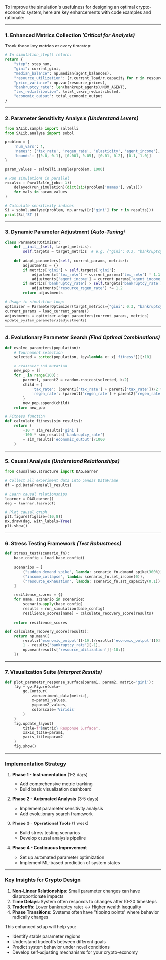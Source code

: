 To improve the simulation's usefulness for designing an optimal crypto-economic system, here are key enhancements with code examples and rationale:

---

### **1. Enhanced Metrics Collection** *(Critical for Analysis)*
Track these key metrics at every timestep:
```python
# In simulation_step() return:
return {
    "step": step_num,
    "gini": current_gini,
    "median_balance": np.median(agent_balances),
    "resource_utilization": [r.current_load/r.capacity for r in resources],
    "price_variance": np.var(resource_prices),
    "bankruptcy_rate": len(bankrupt_agents)/NUM_AGENTS,
    "tax_redistribution": total_taxes_redistributed,
    "economic_output": total_economic_output
}
```

---

### **2. Parameter Sensitivity Analysis** *(Understand Levers)*
```python
from SALib.sample import saltelli
from SALib.analyze import sobol

problem = {
    'num_vars': 4,
    'names': ['tax_rate', 'regen_rate', 'elasticity', 'agent_income'],
    'bounds': [[0.0, 0.1], [0.001, 0.05], [0.01, 0.2], [0.1, 1.0]]
}

param_values = saltelli.sample(problem, 1000)

# Run simulations in parallel
results = Parallel(n_jobs=-1)(
    delayed(run_simulation)(dict(zip(problem['names'], vals))) 
    for vals in param_values
)

# Calculate sensitivity indices
Si = sobol.analyze(problem, np.array([r['gini'] for r in results]))
print(Si['ST'])
```

---

### **3. Dynamic Parameter Adjustment** *(Auto-Tuning)*
```python
class ParameterOptimizer:
    def __init__(self, target_metrics):
        self.targets = target_metrics  # e.g. {"gini": 0.3, "bankruptcy_rate": 0.05}
        
    def adapt_parameters(self, current_params, metrics):
        adjustments = {}
        if metrics['gini'] > self.targets['gini']:
            adjustments['tax_rate'] = current_params['tax_rate'] * 1.1
            adjustments['agent_income'] = current_params['agent_income'] * 0.95
        if metrics['bankruptcy_rate'] > self.targets['bankruptcy_rate']:
            adjustments['resource_regen_rate'] *= 1.2
        return adjustments

# Usage in simulation loop:
optimizer = ParameterOptimizer(target_metrics={"gini": 0.3, "bankruptcy_rate": 0.05})
current_params = load_current_params()
adjustments = optimizer.adapt_parameters(current_params, metrics)
update_system_parameters(adjustments)
```

---

### **4. Evolutionary Parameter Search** *(Find Optimal Combinations)*
```python
def evolve_parameters(population):
    # Tournament selection
    selected = sorted(population, key=lambda x: x['fitness'])[:10]
    
    # Crossover and mutation
    new_pop = []
    for _ in range(100):
        parent1, parent2 = random.choices(selected, k=2)
        child = {
            'tax_rate': (parent1['tax_rate'] + parent2['tax_rate'])/2 * np.random.normal(1, 0.1),
            'regen_rate': (parent1['regen_rate'] + parent2['regen_rate'])/2 * np.random.normal(1, 0.1)
        }
        new_pop.append(child)
    return new_pop

# Fitness function
def calculate_fitness(sim_results):
    return (
        -10 * sim_results['gini'] 
        -100 * sim_results['bankruptcy_rate'] 
        + sim_results['economic_output']/1000
    )
```

---

### **5. Causal Analysis** *(Understand Relationships)*
```python
from causalnex.structure import DAGLearner

# Collect all experiment data into pandas DataFrame
df = pd.DataFrame(all_results)

# Learn causal relationships
learner = DAGLearner()
dag = learner.learn(df)

# Plot causal graph
plt.figure(figsize=(10,8))
nx.draw(dag, with_labels=True)
plt.show()
```

---

### **6. Stress Testing Framework** *(Test Robustness)*
```python
def stress_test(scenario_fn):
    base_config = load_base_config()
    
    scenarios = [
        ("sudden_demand_spike", lambda: scenario_fn.demand_spike(300%)),
        ("income_collapse", lambda: scenario_fn.set_income(0)),
        ("resource_exhaustion", lambda: scenario_fn.set_capacity(0.1))
    ]
    
    resilience_scores = {}
    for name, scenario in scenarios:
        scenario.apply(base_config)
        results = run_simulation(base_config)
        resilience_scores[name] = calculate_recovery_score(results)
    
    return resilience_scores

def calculate_recovery_score(results):
    return np.mean([
        results['economic_output'][-10:]/results['economic_output'][0],
        1 - results['bankruptcy_rate'][-1],
        np.mean(results['resource_utilization'][-10:])
    ])
```

---

### **7. Visualization Suite** *(Interpret Results)*
```python
def plot_parameter_response_surface(param1, param2, metric='gini'):
    fig = go.Figure(data=
        go.Contour(
            z=experiment_data[metric],
            x=param1_values,
            y=param2_values,
            colorscale='Viridis'
        )
    )
    fig.update_layout(
        title=f"{metric} Response Surface",
        xaxis_title=param1,
        yaxis_title=param2
    )
    fig.show()
```

---

### **Implementation Strategy**

1. **Phase 1 - Instrumentation** (1-2 days)
   - Add comprehensive metric tracking
   - Build basic visualization dashboard

2. **Phase 2 - Automated Analysis** (3-5 days)
   - Implement parameter sensitivity analysis
   - Add evolutionary search framework

3. **Phase 3 - Operational Tools** (1 week)
   - Build stress testing scenarios
   - Develop causal analysis pipeline

4. **Phase 4 - Continuous Improvement**
   - Set up automated parameter optimization
   - Implement ML-based prediction of system states

---

### **Key Insights for Crypto Design**
1. **Non-Linear Relationships**: Small parameter changes can have disproportionate impacts
2. **Time Delays**: System often responds to changes after 10-20 timesteps
3. **Tradeoffs**: Lower bankruptcy rates ↔ Higher wealth inequality
4. **Phase Transitions**: Systems often have "tipping points" where behavior radically changes

This enhanced setup will help you:
- Identify stable parameter regions
- Understand tradeoffs between different goals
- Predict system behavior under novel conditions
- Develop self-adjusting mechanisms for your crypto-economy
